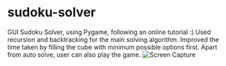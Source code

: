 # sudoku-solver
GUI Sudoku Solver, using Pygame, following an online tutorial :)
Used recursion and backtracking for the main solving algorithm. Improved the time taken by filling the cube with minimum possible options first.
Apart from auto solve, user can also play the game.
![Screen Capture](https://github.com/robovirmani/sudoku-solver/blob/master/sudoku_ss.png)

